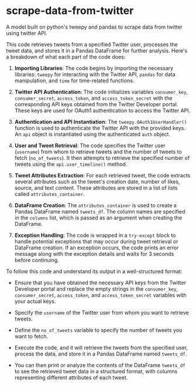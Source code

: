 # scrape-data-from-twitter
A model built on python's tweepy and pandas to scrape data from twitter using twitter API.

This code retrieves tweets from a specified Twitter user, processes the tweet data, and stores it in a Pandas DataFrame for further analysis. Here's a breakdown of what each part of the code does:

1. **Importing Libraries**: The code begins by importing the necessary libraries: `tweepy` for interacting with the Twitter API, `pandas` for data manipulation, and `time` for time-related functions.

2. **Twitter API Authentication**: The code initializes variables `consumer_key`, `consumer_secret`, `access_token`, and `access_token_secret` with the corresponding API keys obtained from the Twitter Developer portal. These keys are used for OAuth1 authentication to access the Twitter API.

3. **Authentication and API Instantiation**: The `tweepy.OAuth1UserHandler()` function is used to authenticate the Twitter API with the provided keys. An `api` object is instantiated using the authenticated `auth` object.

4. **User and Tweet Retrieval**: The code specifies the Twitter user (`username`) from whom to retrieve tweets and the number of tweets to fetch (`no_of_tweets`). It then attempts to retrieve the specified number of tweets using the `api.user_timeline()` method.

5. **Tweet Attributes Extraction**: For each retrieved tweet, the code extracts several attributes such as the tweet's creation date, number of likes, source, and text content. These attributes are stored in a list of lists called `attributes_container`.

6. **DataFrame Creation**: The `attributes_container` is used to create a Pandas DataFrame named `tweets_df`. The column names are specified in the `columns` list, which is passed as an argument when creating the DataFrame.

7. **Exception Handling**: The code is wrapped in a `try-except` block to handle potential exceptions that may occur during tweet retrieval or DataFrame creation. If an exception occurs, the code prints an error message along with the exception details and waits for 3 seconds before continuing.

To follow this code and understand its output in a well-structured format:

- Ensure that you have obtained the necessary API keys from the Twitter Developer portal and replace the empty strings in the `consumer_key`, `consumer_secret`, `access_token`, and `access_token_secret` variables with your actual keys.

- Specify the `username` of the Twitter user from whom you want to retrieve tweets.

- Define the `no_of_tweets` variable to specify the number of tweets you want to fetch.

- Execute the code, and it will retrieve the tweets from the specified user, process the data, and store it in a Pandas DataFrame named `tweets_df`.

- You can then print or analyze the contents of the DataFrame `tweets_df` to see the retrieved tweet data in a structured format, with columns representing different attributes of each tweet.
